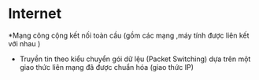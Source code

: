 # Internet 
*Mạng công cộng kết nối toàn cầu (gồm các mạng ,máy tính được liên kết với nhau ) 
* Truyền tin theo kiểu chuyển gói dữ lệu (Packet Switching) dựa trên một giao thức liên mạng đã được chuẩn hóa (giao thức IP)

